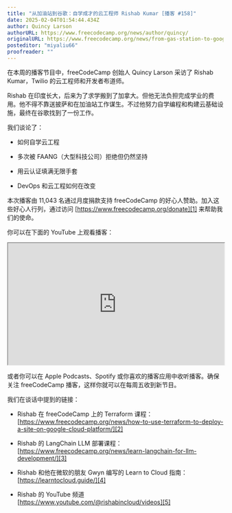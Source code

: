 ```yaml
--- 
title: "从加油站到谷歌：自学成才的云工程师 Rishab Kumar [播客 #158]" 
date: 2025-02-04T01:54:44.434Z 
author: Quincy Larson 
authorURL: https://www.freecodecamp.org/news/author/quincy/ 
originalURL: https://www.freecodecamp.org/news/from-gas-station-to-google-self-taught-cloud-engineer-rishab-kumar-podcast-158/ 
posteditor: "miyaliu66" 
proofreader: "" 
--- 
```

 
在本周的播客节目中，freeCodeCamp 创始人 Quincy Larson 采访了 Rishab Kumar，Twilio 的云工程师和开发者布道师。 

Rishab 在印度长大，后来为了求学搬到了加拿大。但他无法负担完成学业的费用。他不得不靠送披萨和在加油站工作谋生。不过他努力自学编程和构建云基础设施，最终在谷歌找到了一份工作。 
 
我们谈论了： 
 
- 如何自学云工程 
     
- 多次被 FAANG（大型科技公司）拒绝但仍然坚持 
     
- 用云认证填满无限手套 
     
- DevOps 和云工程如何在改变 
     
 
本次播客由 11,043 名通过月度捐款支持 freeCodeCamp 的好心人赞助。加入这些好心人行列，通过访问 [https://www.freecodecamp.org/donate][1] 来帮助我们的使命。 
 
你可以在下面的 YouTube 上观看播客： 
 
<iframe width="560" height="315" src="https://www.youtube.com/embed/8JLtPIhQduU" style="aspect-ratio: 16 / 9; width: 100%; height: auto;" title="YouTube video player" allow="accelerometer; autoplay; clipboard-write; encrypted-media; gyroscope; picture-in-picture; web-share" referrerpolicy="strict-origin-when-cross-origin" allowfullscreen="" loading="lazy"></iframe> 
 
或者你可以在 Apple Podcasts、Spotify 或你喜欢的播客应用中收听播客。确保关注 freeCodeCamp 播客，这样你就可以在每周五收到新节目。 
 
我们在谈话中提到的链接： 
 
- Rishab 在 freeCodeCamp 上的 Terraform 课程：[https://www.freecodecamp.org/news/how-to-use-terraform-to-deploy-a-site-on-google-cloud-platform/][2] 
     
- Rishab 的 LangChain LLM 部署课程：[https://www.freecodecamp.org/news/learn-langchain-for-llm-development/][3] 
     
- Rishab 和他在微软的朋友 Gwyn 编写的 Learn to Cloud 指南：[https://learntocloud.guide/][4] 
     
- Rishab 的 YouTube 频道 [https://www.youtube.com/@rishabincloud/videos][5] 
     
 
[1]: https://www.freecodecamp.org/donate 
[2]: https://www.freecodecamp.org/news/how-to-use-terraform-to-deploy-a-site-on-google-cloud-platform/ 
[3]: https://www.freecodecamp.org/news/learn-langchain-for-llm-development/ 
[4]: https://learntocloud.guide/ 
[5]: https://www.youtube.com/@rishabincloud/videos 
 
 
